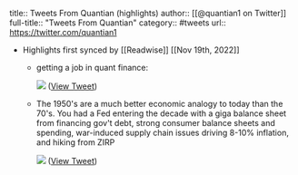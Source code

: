 title:: Tweets From Quantian (highlights)
author:: [[@quantian1 on Twitter]]
full-title:: "Tweets From Quantian"
category:: #tweets
url:: https://twitter.com/quantian1

- Highlights first synced by [[Readwise]] [[Nov 19th, 2022]]
	- getting a job in quant finance: 
	  
	  ![](https://pbs.twimg.com/media/ExQjD8yXMAMOsdV.jpg) ([View Tweet](https://twitter.com/quantian1/status/1374762361253412864))
	- The 1950's are a much better economic analogy to today than the 70's.  You had a Fed entering the decade with a giga balance sheet from financing gov't debt, strong consumer balance sheets and spending, war-induced supply chain issues driving 8-10% inflation, and hiking from ZIRP 
	  
	  ![](https://pbs.twimg.com/media/FSAg4-YXoAAFOS7.png) ([View Tweet](https://twitter.com/quantian1/status/1522252927104081922))